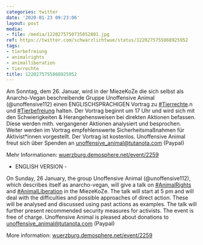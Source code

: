 ```yaml
---
categories: twitter
date: '2020-01-23 09:23:06'
layout: post
media:
- file: /media/1220275750735052801.jpg
ref: https://twitter.com/schwarzlichtwue/status/1220275755868925952
tags:
- tierbefreiung
- animalrights
- animalliberation
- tierrechte
title: 1220275755868925952
---
```

Am Sonntag, dem 26. Januar, wird in der MiezeKoZe die sich selbst als Anarcho-Vegan beschreibende Gruppe Unoffensive Animal (@unoffensive112) einen ENGLISCHSPRACHIGEN Vortrag zu [#Tierrechte](/t/tierrechte).n und [#Tierbefreiung](/t/tierbefreiung) halten. 
Der Vortrag beginnt um 17 Uhr und wird sich mit den Schwierigkeiten &amp; Herangehensweisen bei direkten Aktionen befassen. Diese werden mith. vergangener Aktionen analysiert und besprochen. Weiter werden im Vortrag empfehlenswerte Sicherheitsmaßnahmen für Aktivist\*innen vorgestellt.
Der Vortrag ist kostenlos. Unoffensive Animal freut sich über Spenden an unoffensive_animal@tutanota.com (Paypal)



Mehr Informationen: [wuerzburg.demosphere.net/event/2259](https://wuerzburg.demosphere.net/event/2259)
- ENGLISH VERSION -



On Sunday, 26 January, the group Unoffensive Animal (@unoffensive112), which describes itself as anarcho-vegan, will give a talk on [#AnimalRights](/t/animalrights) and [#AnimalLiberation](/t/animalliberation) in the MiezeKoZe.
The talk will start at 5 pm and will deal with the difficulties and possible approaches of direct action. These will be analysed and discussed using past actions as examples. The talk will further present recommended security measures for activists.
The event is free of charge. Unoffensive Animal is pleased about donations to unoffensive_animal@tutanota.com (Paypal)



More information: [wuerzburg.demosphere.net/event/2259](https://wuerzburg.demosphere.net/event/2259)